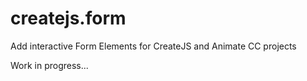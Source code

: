 # createjs.form
Add interactive Form Elements for CreateJS and Animate CC projects

Work in progress...
